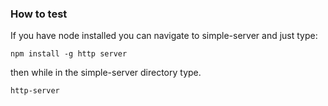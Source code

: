 ### How to test
If you have node installed you can navigate to simple-server and just type:

```npm install -g http server```

then while in the simple-server directory type.

```http-server```
